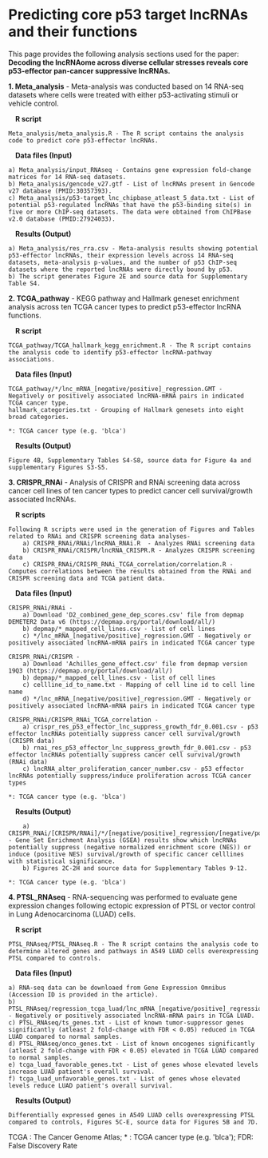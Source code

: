 # Predicting core p53 target lncRNAs and their functions
This page provides the following analysis sections used for the paper: **Decoding the lncRNAome across diverse cellular stresses reveals core p53-effector pan-cancer suppressive lncRNAs.**
 
 **1. Meta_analysis** - Meta-analysis was conducted based on 14 RNA-seq datasets where cells were treated with either p53-activating stimuli or vehicle control.
 
 &emsp;**R script** 
 	
	Meta_analysis/meta_analysis.R - The R script contains the analysis code to predict core p53-effector lncRNAs. 
	
 
 &emsp;**Data files (Input)** 
 	
	a) Meta_analysis/input_RNAseq - Contains gene expression fold-change matrices for 14 RNA-seq datasets.
	b) Meta_analysis/gencode_v27.gtf - List of lncRNAs present in Gencode v27 database (PMID:30357393).
	c) Meta_analysis/p53-target_lnc_chipbase_atleast_5_data.txt - List of potential p53-regulated lncRNAs that have the p53-binding site(s) in five or more ChIP-seq datasets. The data were obtained from ChIPBase v2.0 database (PMID:27924033).
 
 &emsp;**Results (Output)**
 
 	a) Meta_analysis/res_rra.csv - Meta-analysis results showing potential p53-effector lncRNAs, their expression levels across 14 RNA-seq datasets, meta-analysis p-values, and the number of p53 ChIP-seq datasets where the reported lncRNAs were directly bound by p53. 
	b) The script generates Figure 2E and source data for Supplementary Table S4.
	

**2. TCGA_pathway** - KEGG pathway and Hallmark geneset enrichment analysis across ten TCGA cancer types to predict p53-effector lncRNA functions. 

&emsp;**R script** 

	TCGA_pathway/TCGA_hallmark_kegg_enrichment.R - The R script contains the analysis code to identify p53-effector lncRNA-pathway associations.

&emsp;**Data files (Input)** 

	TCGA_pathway/*/lnc_mRNA_[negative/positive]_regression.GMT - Negatively or positively associated lncRNA-mRNA pairs in indicated TCGA cancer type.
	hallmark_categories.txt - Grouping of Hallmark genesets into eight broad categories.
	
	*: TCGA cancer type (e.g. 'blca')

&emsp;**Results (Output)**

	Figure 4B, Supplementary Tables S4-S8, source data for Figure 4a and supplementary Figures S3-S5. 



**3. CRISPR_RNAi** - Analysis of CRISPR and RNAi screening data across cancer cell lines of ten cancer types to predict cancer cell survival/growth associated lncRNAs. 
	
&emsp;**R scripts**

	Following R scripts were used in the generation of Figures and Tables related to RNAi and CRISPR screening data analyses-
		a) CRISPR_RNAi/RNAi/lncRNA_RNAi.R  - Analyzes RNAi screening data
		b) CRISPR_RNAi/CRISPR/lncRNA_CRISPR.R - Analyzes CRISPR screening data 
		c) CRISPR_RNAi/CRISPR_RNAi_TCGA_correlation/correlation.R - Computes correlations between the results obtained from the RNAi and CRISPR screening data and TCGA patient data.
			
&emsp;**Data files (Input)** 
		
	CRISPR_RNAi/RNAi - 
		a) Download 'D2_combined_gene_dep_scores.csv' file from depmap DEMETER2 Data v6 (https://depmap.org/portal/download/all/)  
		b) depmap/*_mapped_cell_lines.csv - list of cell lines
		c) */lnc_mRNA_[negative/positive]_regression.GMT - Negatively or positively associated lncRNA-mRNA pairs in indicated TCGA cancer type

	CRISPR_RNAi/CRISPR - 
		a) Download 'Achilles_gene_effect.csv' file from depmap version 19Q3 (https://depmap.org/portal/download/all/)
		b) depmap/*_mapped_cell_lines.csv - list of cell lines
		c) cellline_id_to_name.txt - Mapping of cell line id to cell line name
		d) */lnc_mRNA_[negative/positive]_regression.GMT - Negatively or positively associated lncRNA-mRNA pairs in indicated TCGA cancer type

	CRISPR_RNAi/CRISPR_RNAi_TCGA_correlation -
		a) crispr_res_p53_effector_lnc_suppress_growth_fdr_0.001.csv - p53 effector lncRNAs potentially suppress cancer cell survival/growth (CRISPR data)
		b) rnai_res_p53_effector_lnc_suppress_growth_fdr_0.001.csv - p53 effector lncRNAs potentially suppress cancer cell survival/growth (RNAi data)
		c) lncRNA_alter_proliferation_cancer_number.csv - p53 effector lncRNAs potentially suppress/induce proliferation across TCGA cancer types
	
	*: TCGA cancer type (e.g. 'blca')

&emsp;**Results (Output)**
		
		a) CRISPR_RNAi/[CRISPR/RNAi]/*/[negative/positive]_regression/[negative/positive]_regression_res_gsea_*.csv - Gene Set Enrichment Analysis (GSEA) results show which lncRNAs potentially suppress (negative normalized enrichment score (NES)) or induce (positive NES) survival/growth of specific cancer celllines with statistical significance. 	
		b) Figures 2C-2H and source data for Supplementary Tables 9-12.
		
	*: TCGA cancer type (e.g. 'blca')


**4. PTSL_RNAseq** - RNA-sequencing was performed to evaluate gene expression changes following ectopic expression of PTSL or vector control in Lung Adenocarcinoma (LUAD) cells.

&emsp;**R script** 

	PTSL_RNAseq/PTSL_RNAseq.R - The R script contains the analysis code to determine altered genes and pathways in A549 LUAD cells overexpressing PTSL compared to controls.

&emsp;**Data files (Input)** 

	a) RNA-seq data can be downloaed from Gene Expression Omnibus (Accession ID is provided in the article).
	b) PTSL_RNAseq/regression_tcga_luad/lnc_mRNA_[negative/positive]_regression.GMT - Negatively or positively associated lncRNA-mRNA pairs in TCGA LUAD.
	c) PTSL_RNAseq/ts_genes.txt - List of known tumor-suppressor genes significantly (atleast 2 fold-change with FDR < 0.05) reduced in TCGA LUAD compared to normal samples.
	d) PTSL_RNAseq/onco_genes.txt - List of known oncogenes significantly (atleast 2 fold-change with FDR < 0.05) elevated in TCGA LUAD compared to normal samples.
	e) tcga_luad_favorable_genes.txt - List of genes whose elevated levels increase LUAD patient's overall survival.
	f) tcga_luad_unfavorable_genes.txt - List of genes whose elevated levels reduce LUAD patient's overall survival.

&emsp;**Results (Output)**

	Differentially expressed genes in A549 LUAD cells overexpressing PTSL compared to controls, Figures 5C-E, source data for Figures 5B and 7D.


TCGA : The Cancer Genome Atlas; * : TCGA cancer type (e.g. 'blca'); FDR: False Discovery Rate
